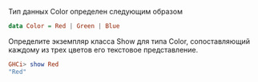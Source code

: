 Тип данных Color определен следующим образом

```haskell
data Color = Red | Green | Blue
```
Определите экземпляр класса Show для типа Color, сопоставляющий каждому из трех цветов его текстовое представление.

```haskell
GHCi> show Red
"Red"
```